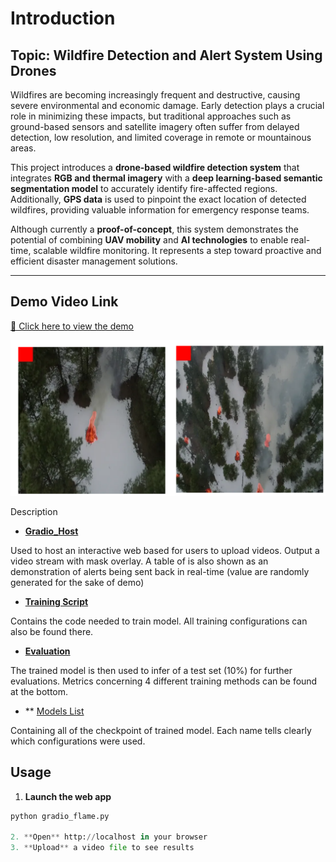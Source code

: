 # Introduction

## **Topic: Wildfire Detection and Alert System Using Drones**

Wildfires are becoming increasingly frequent and destructive, causing severe environmental and economic damage. Early detection plays a crucial role in minimizing these impacts, but traditional approaches such as ground-based sensors and satellite imagery often suffer from delayed detection, low resolution, and limited coverage in remote or mountainous areas.

This project introduces a **drone-based wildfire detection system** that integrates **RGB and thermal imagery** with a **deep learning-based semantic segmentation model** to accurately identify fire-affected regions. Additionally, **GPS data** is used to pinpoint the exact location of detected wildfires, providing valuable information for emergency response teams.

Although currently a **proof-of-concept**, this system demonstrates the potential of combining **UAV mobility** and **AI technologies** to enable real-time, scalable wildfire monitoring. It represents a step toward proactive and efficient disaster management solutions.

--- 

## **Demo Video Link**  
[🔗 Click here to view the demo](https://drive.google.com/file/d/1_D1YMSbq7Xcq4Uswqty6oeSK3VbdtsqR/view?usp=sharing)

![Sample](data/pic2.png)

<summary>Description</summary>

- **[Gradio_Host](gradio_flame.py)** 

Used to host an interactive web based for users to upload videos. Output a video stream with mask overlay. A table of is also shown as an demonstration of alerts being sent back in real-time (value are randomly generated for the sake of demo)

- **[Training Script](training_script.ipynb)**

Contains the code needed to train model. All training configurations can also be found there.

- **[Evaluation](training_results.ipynb)**

The trained model is then used to infer of a test set (10%) for further evaluations. Metrics concerning 4 different training methods can be found at the bottom.

- ** [Models List](trained_models/)

Containing all of the checkpoint of trained model. Each name tells clearly which configurations were used.

## Usage

1. **Launch the web app**
  ```python
  python gradio_flame.py

2. **Open** http://localhost in your browser
3. **Upload** a video file to see results

